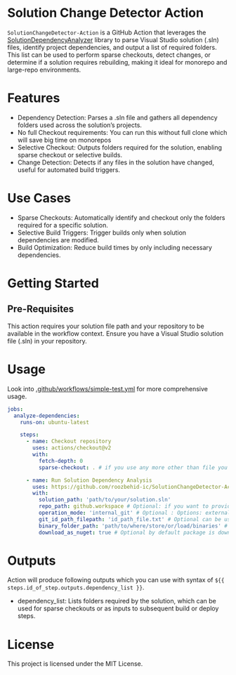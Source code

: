 # Solution Change Detector Action
`SolutionChangeDetector-Action` is a GitHub Action that leverages the [SolutionDependencyAnalyzer](https://github.com/roozbehid-ic/SolutionDependencyAnalyzer) library to parse Visual Studio solution (.sln) files, identify project dependencies, and output a list of required folders. 
This list can be used to perform sparse checkouts, detect changes, or determine if a solution requires rebuilding, making it ideal for monorepo and large-repo environments.

# Features
- Dependency Detection: Parses a .sln file and gathers all dependency folders used across the solution’s projects.
- No full Checkout requirements: You can run this without full clone which will save big time on monorepos
- Selective Checkout: Outputs folders required for the solution, enabling sparse checkout or selective builds.
- Change Detection: Detects if any files in the solution have changed, useful for automated build triggers.

# Use Cases
- Sparse Checkouts: Automatically identify and checkout only the folders required for a specific solution.
- Selective Build Triggers: Trigger builds only when solution dependencies are modified.
- Build Optimization: Reduce build times by only including necessary dependencies.

# Getting Started
## Pre-Requisites
This action requires your solution file path and your repository to be available in the workflow context. Ensure you have a Visual Studio solution file (.sln) in your repository.

# Usage
Look into [.github/workflows/simple-test.yml](.github/workflows/simple-test.yml) for more comprehensive usage.

``` yaml
jobs:
  analyze-dependencies:
    runs-on: ubuntu-latest

    steps:
      - name: Checkout repository
        uses: actions/checkout@v2
        with:
          fetch-depth: 0
          sparse-checkout: . # if you use any more other than file you can jsut opt to not checkout any file to make things super fast

      - name: Run Solution Dependency Analysis
        uses: https://github.com/roozbehid-ic/SolutionChangeDetector-Action@main
        with:
          solution_path: 'path/to/your/solution.sln'
          repo_path: github.workspace # Optional: if you want to provide anothre repository path
          operation_mode: 'internal_git' # Optional : Options: external_git, internal_git, combined_git, file
          git_id_path_filepath: 'id_path_file.txt' # Optional can be used to boost performance of internal_git mode on huge monorepos
          binary_folder_path: 'path/to/where/store/or/load/binaries' # Optional in case you want to precache binaries or store them in special folder
          download_as_nuget: true # Optional by default package is downloaded from nuget, if you say false here you have to provide it someway to this
```

# Outputs
Action will produce following outputs which you can use with syntax of `${{ steps.id_of_step.outputs.dependency_list }}`.
- dependency_list: Lists folders required by the solution, which can be used for sparse checkouts or as inputs to subsequent build or deploy steps.

# License
This project is licensed under the MIT License.